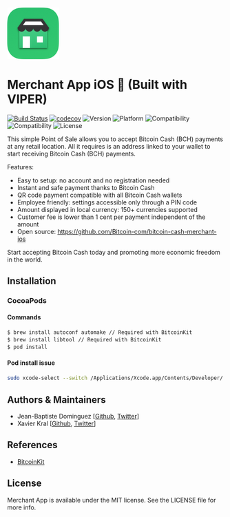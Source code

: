 ![Logo](github_logo_app.png)

# Merchant App iOS :snake: (Built with VIPER)

[![Build Status](https://app.bitrise.io/app/a0fb7440bceeb1a5/status.svg?token=mVRGlTDDoDonqqyPfmSrNw&branch=master)](https://app.bitrise.io/app/a0fb7440bceeb1a5)
[![codecov](https://codecov.io/gh/bitcoin-com/bitcoin-cash-merchant-ios/branch/master/graph/badge.svg?token=nGdwMKynQL)](https://codecov.io/gh/bitcoin-com/bitcoin-cash-merchant-ios)
![Version](https://img.shields.io/badge/version-v0.1.0-blue.svg)
![Platform](https://img.shields.io/badge/platform-ios-black.svg) 
![Compatibility](https://img.shields.io/badge/iOS-+10.0-orange.svg) 
![Compatibility](https://img.shields.io/badge/Swift-4.0-orange.svg) 
![License](https://img.shields.io/badge/License-MIT-lightgrey.svg) 

This simple Point of Sale allows you to accept Bitcoin Cash (BCH) payments at any retail location. All it requires is an address linked to your wallet to start receiving Bitcoin Cash (BCH) payments.

Features:
- Easy to setup: no account and no registration needed
- Instant and safe payment thanks to Bitcoin Cash
- QR code payment compatible with all Bitcoin Cash wallets
- Employee friendly: settings accessible only through a PIN code
- Amount displayed in local currency: 150+ currencies supported
- Customer fee is lower than 1 cent per payment independent of the amount
- Open source: https://github.com/Bitcoin-com/bitcoin-cash-merchant-ios

Start accepting Bitcoin Cash today and promoting more economic freedom in the world.

## Installation

### CocoaPods

#### Commands

```bash
$ brew install autoconf automake // Required with BitcoinKit
$ brew install libtool // Required with BitcoinKit
$ pod install
```

#### Pod install issue

```bash 
sudo xcode-select --switch /Applications/Xcode.app/Contents/Developer/
```

## Authors & Maintainers
- Jean-Baptiste Dominguez [[Github](https://github.com/jbdtky), [Twitter](https://twitter.com/jbdtky)]
- Xavier Kral [[Github](https://github.com/JavaNoobsyBoobsy), [Twitter](https://twitter.com/kral_xavier)]

## References
- [BitcoinKit](https://github.com/Bitcoin-com/BitcoinKit)

## License

Merchant App is available under the MIT license. See the LICENSE file for more info.
